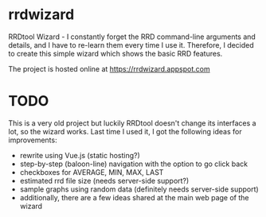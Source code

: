 # rrdwizard
RRDtool Wizard - I constantly forget the RRD command-line arguments and details, and I have to re-learn them every time I use it. Therefore, I decided to create this simple wizard which shows the basic RRD features.

The project is hosted online at https://rrdwizard.appspot.com

# TODO

This is a very old project but luckily RRDtool doesn't change its interfaces a lot, so the wizard works. Last time I used it, I got the following ideas for improvements:
- rewrite using Vue.js (static hosting?)
- step-by-step (baloon-line) navigation with the option to go click back
- checkboxes for AVERAGE, MIN, MAX, LAST
- estimated rrd file size (needs server-side support?)
- sample graphs using random data (definitely needs server-side support)
- additionally, there are a few ideas shared at the main web page of the wizard
